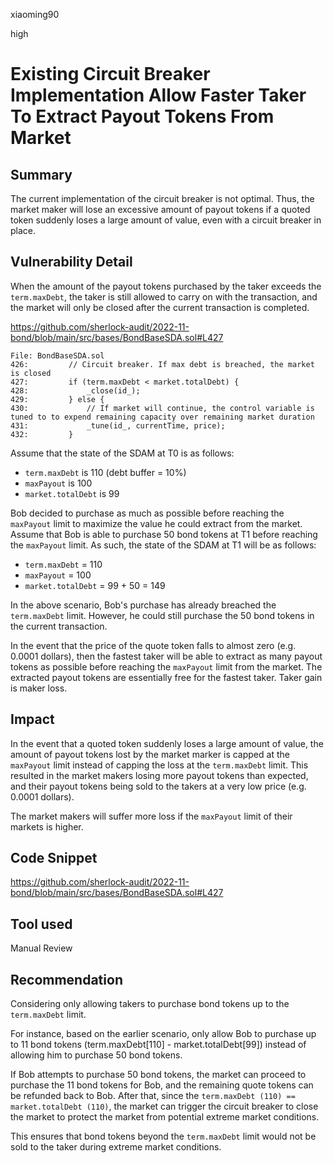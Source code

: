 xiaoming90

high

# Existing Circuit Breaker Implementation Allow Faster Taker To Extract Payout Tokens From Market

## Summary

The current implementation of the circuit breaker is not optimal. Thus, the market maker will lose an excessive amount of payout tokens if a quoted token suddenly loses a large amount of value, even with a circuit breaker in place.

## Vulnerability Detail

When the amount of the payout tokens purchased by the taker exceeds the `term.maxDebt`, the taker is still allowed to carry on with the transaction, and the market will only be closed after the current transaction is completed.

https://github.com/sherlock-audit/2022-11-bond/blob/main/src/bases/BondBaseSDA.sol#L427

```solidity
File: BondBaseSDA.sol
426:         // Circuit breaker. If max debt is breached, the market is closed
427:         if (term.maxDebt < market.totalDebt) {
428:             _close(id_);
429:         } else {
430:             // If market will continue, the control variable is tuned to to expend remaining capacity over remaining market duration
431:             _tune(id_, currentTime, price);
432:         }
```

Assume that the state of the SDAM at T0 is as follows:

-  `term.maxDebt` is 110 (debt buffer = 10%)
-  `maxPayout` is 100
- `market.totalDebt` is 99

Bob decided to purchase as much as possible before reaching the `maxPayout` limit to maximize the value he could extract from the market. Assume that Bob is able to purchase 50 bond tokens at T1 before reaching the `maxPayout` limit. As such, the state of the SDAM at T1 will be as follows:

- `term.maxDebt` = 110
- `maxPayout` = 100
- `market.totalDebt` = 99 + 50 = 149

In the above scenario, Bob's purchase has already breached the `term.maxDebt` limit. However, he could still purchase the 50 bond tokens in the current transaction.

In the event that the price of the quote token falls to almost zero (e.g. 0.0001 dollars), then the fastest taker will be able to extract as many payout tokens as possible before reaching the `maxPayout` limit from the market. The extracted payout tokens are essentially free for the fastest taker. Taker gain is maker loss.

## Impact

In the event that a quoted token suddenly loses a large amount of value, the amount of payout tokens lost by the market marker is capped at the `maxPayout` limit instead of capping the loss at the `term.maxDebt` limit. This resulted in the market makers losing more payout tokens than expected, and their payout tokens being sold to the takers at a very low price (e.g. 0.0001 dollars).

The market makers will suffer more loss if the `maxPayout` limit of their markets is higher.

## Code Snippet

https://github.com/sherlock-audit/2022-11-bond/blob/main/src/bases/BondBaseSDA.sol#L427

## Tool used

Manual Review

## Recommendation

Considering only allowing takers to purchase bond tokens up to the `term.maxDebt` limit.

For instance, based on the earlier scenario, only allow Bob to purchase up to 11 bond tokens (term.maxDebt[110] - market.totalDebt[99]) instead of allowing him to purchase 50 bond tokens. 

If Bob attempts to purchase 50 bond tokens, the market can proceed to purchase the 11 bond tokens for Bob, and the remaining quote tokens can be refunded back to Bob. After that, since the `term.maxDebt (110) == market.totalDebt (110)`, the market can trigger the circuit breaker to close the market to protect the market from potential extreme market conditions. 

This ensures that bond tokens beyond the `term.maxDebt` limit would not be sold to the taker during extreme market conditions.